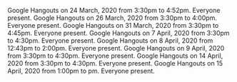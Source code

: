 Google Hangouts on 24 March, 2020 from 3:30pm to 4:52pm. Everyone present.
Google Hangouts on 26 March, 2020 from 3:30pm to 4:00pm. Everyone present.
Google Hangouts on 31 March, 2020 from 3:30pm to 4:45pm. Everyone present.
Google Hangouts on 7 April, 2020 from 3:30pm to 4:30pm. Everyone present.
Google Hangouts on 8 April, 2020 from 12:43pm to 2:00pm. Everyone present.
Google Hangouts on 9 April, 2020 from 3:30pm to 4:30pm. Everyone present.
Google Hangouts on 14 April, 2020 from 3:30pm to 4:30pm. Everyone present.
Google Hangouts on 15 April, 2020 from 1:00pm to pm. Everyone present.